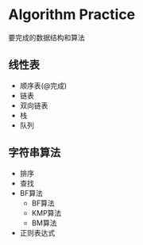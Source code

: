 # Algorithm Practice 

要完成的数据结构和算法

## 线性表

* 顺序表(@完成)
* 链表
* 双向链表
* 栈
* 队列

## 字符串算法
* 排序
* 查找
* BF算法
    * BF算法  
    * KMP算法  
    * BM算法
* 正则表达式